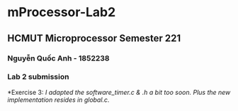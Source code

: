 # mProcessor-Lab2
## HCMUT Microprocessor Semester 221
### Nguyễn Quốc Anh - 1852238
### Lab 2 submission
*Exercise 3: *I adapted the software_timer.c & .h a bit too soon. Plus the new implementation resides in global.c.*
